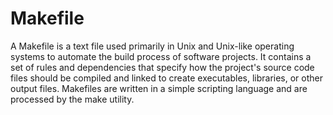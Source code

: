 # Makefile

A Makefile is a text file used primarily in Unix and Unix-like operating systems to automate the build process of software projects. It contains a set of rules and dependencies that specify how the project's source code files should be compiled and linked to create executables, libraries, or other output files. Makefiles are written in a simple scripting language and are processed by the make utility.


[1]: https://www.youtube.com/watch?v=GExnnTaBELk
[2]: https://www.learncpp.com/cpp-tutorial/header-files/